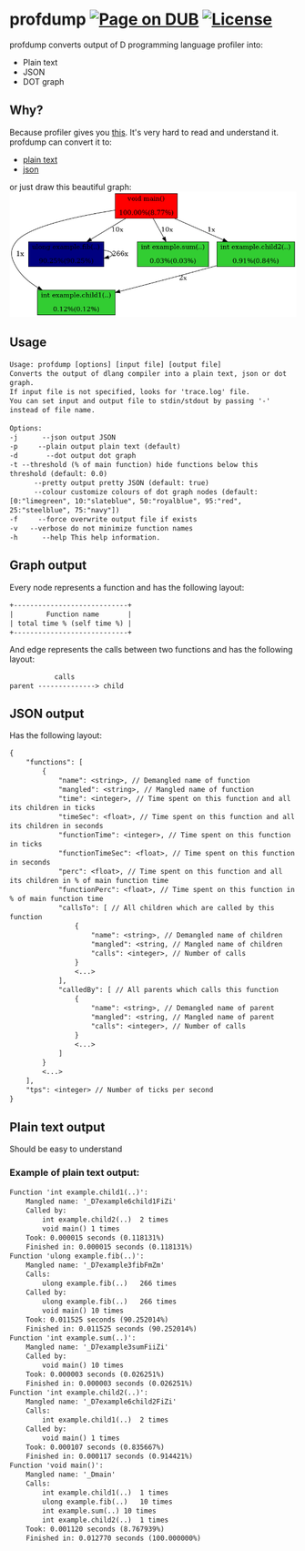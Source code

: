 profdump [![Page on DUB](https://img.shields.io/dub/v/profdump.svg)](http://code.dlang.org/packages/profdump) [![License](https://img.shields.io/dub/l/profdump.svg)](https://github.com/ohdatboi/profdump/blob/master/LICENSE)
=============
profdump converts output of D programming language profiler into:
- Plain text
- JSON
- DOT graph

## Why?
Because profiler gives you [this](./example/simple.log). It's very hard to read and understand it.
profdump can convert it to:
- [plain text](./example/sample/simple.txt)
- [json](./example/sample/simple.json)

or just draw this beautiful graph:
![simple graph](./example/sample/simple.png?raw=true)

## Usage
```
Usage: profdump [options] [input file] [output file]
Converts the output of dlang compiler into a plain text, json or dot graph.
If input file is not specified, looks for 'trace.log' file.
You can set input and output file to stdin/stdout by passing '-' instead of file name.

Options:
-j      --json output JSON
-p     --plain output plain text (default)
-d       --dot output dot graph
-t --threshold (% of main function) hide functions below this threshold (default: 0.0)
      --pretty output pretty JSON (default: true)
      --colour customize colours of dot graph nodes (default: [0:"limegreen", 10:"slateblue", 50:"royalblue", 95:"red", 25:"steelblue", 75:"navy"])
-f     --force overwrite output file if exists
-v   --verbose do not minimize function names
-h      --help This help information.
```

## Graph output
Every node represents a function and has the following layout:
```
+----------------------------+
|        Function name       |
| total time % (self time %) |
+----------------------------+
```

And edge represents the calls between two functions and has the following layout:
```
           calls
parent --------------> child

```

## JSON output
Has the following layout:
```
{
	"functions": [
		{
			"name": <string>, // Demangled name of function
			"mangled": <string>, // Mangled name of function
			"time": <integer>, // Time spent on this function and all its children in ticks
			"timeSec": <float>, // Time spent on this function and all its children in seconds
			"functionTime": <integer>, // Time spent on this function in ticks
			"functionTimeSec": <float>, // Time spent on this function in seconds
			"perc": <float>, // Time spent on this function and all its children in % of main function time
			"functionPerc": <float>, // Time spent on this function in % of main function time
			"callsTo": [ // All children which are called by this function
				{
					"name": <string>, // Demangled name of children
					"mangled": <string, // Mangled name of children
					"calls": <integer>, // Number of calls
				}
				<...>
			],
			"calledBy": [ // All parents which calls this function
				{
					"name": <string>, // Demangled name of parent
					"mangled": <string, // Mangled name of parent
					"calls": <integer>, // Number of calls
				}
				<...>
			]
		}
		<...>
	],
	"tps": <integer> // Number of ticks per second
}

```

## Plain text output
Should be easy to understand
### Example of plain text output:
```
Function 'int example.child1(..)':
	Mangled name: '_D7example6child1FiZi'
	Called by:
		int example.child2(..)	2 times
		void main()	1 times
	Took: 0.000015 seconds (0.118131%)
	Finished in: 0.000015 seconds (0.118131%)
Function 'ulong example.fib(..)':
	Mangled name: '_D7example3fibFmZm'
	Calls:
		ulong example.fib(..)	266 times
	Called by:
		ulong example.fib(..)	266 times
		void main()	10 times
	Took: 0.011525 seconds (90.252014%)
	Finished in: 0.011525 seconds (90.252014%)
Function 'int example.sum(..)':
	Mangled name: '_D7example3sumFiiZi'
	Called by:
		void main()	10 times
	Took: 0.000003 seconds (0.026251%)
	Finished in: 0.000003 seconds (0.026251%)
Function 'int example.child2(..)':
	Mangled name: '_D7example6child2FiZi'
	Calls:
		int example.child1(..)	2 times
	Called by:
		void main()	1 times
	Took: 0.000107 seconds (0.835667%)
	Finished in: 0.000117 seconds (0.914421%)
Function 'void main()':
	Mangled name: '_Dmain'
	Calls:
		int example.child1(..)	1 times
		ulong example.fib(..)	10 times
		int example.sum(..)	10 times
		int example.child2(..)	1 times
	Took: 0.001120 seconds (8.767939%)
	Finished in: 0.012770 seconds (100.000000%)
```
